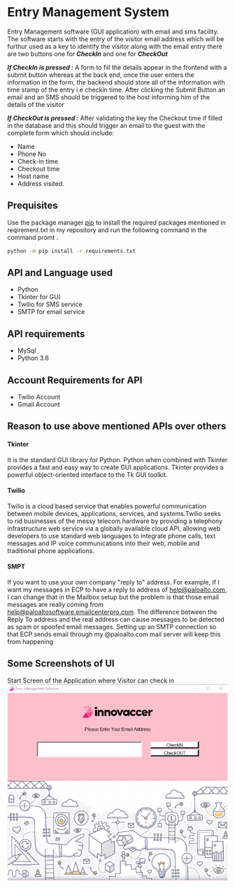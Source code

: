 # Entry Management System

Entry Management software (GUI application) with email and sms facility.
The software starts with the entry of the visitor email address which will be furthur used as a key to identify the visitor along with the email entry there are two buttons one for ***CheckIn*** and one for ***CheckOut***

***If **CheckIn** is pressed   :***
A form to fill the details appear in the frontend with a submit button whereas at the back end, once the user enters the information in the form, the backend should store all of the information with time stamp of the entry i.e checkin time. After clicking the Submit Button an email and an SMS should be triggered to the host informing him of the details of the visitor

***If **CheckOut** is pressed   :*** After validating the key the Checkout time if filled in the database and this should trigger an email to the guest with the complete form which should include:

* Name 
* Phone No
* Check-in time
* Checkout time
* Host name 
* Address visited.




## Prequisites

Use the package manager [pip](https://pip.pypa.io/en/stable/) to install the required packages mentioned in reqirement.txt in my repository and run the following command in the command promt .

```bash
python -m pip install -r requirements.txt
```

## API and Language used

* Python
* Tkinter for GUI
* Twilio for SMS service
* SMTP for email service

## API requirements ##
* MySql
* Python 3.6

## Account Requirements for API
* Twilio Account 
* Gmail Account 
 
## Reason to use above mentioned APIs over others 
#### Tkinter #### 
It is the standard GUI library for Python. Python when combined with Tkinter provides a fast and easy way to create GUI applications. Tkinter provides a powerful object-oriented interface to the Tk GUI toolkit.

#### Twilio ####
Twilio is a cloud based service that enables powerful communication between mobile devices, applications, services, and systems.Twilio seeks to rid businesses of the messy telecom hardware by providing a telephony infrastructure web service via a globally available cloud API, allowing web developers to use standard web languages to integrate phone calls, text messages and IP voice communications into their web, mobile and traditional phone applications.

#### SMPT ####
If you want to use your own company "reply to" address. For example, if I want my messages in ECP to have a reply to address of help@paloalto.com, I can change that in the Mailbox setup but the problem is that those email messages are really coming from help@paloaltosoftware.emailcenterpro.com. The difference between the Reply To address and the real address can cause messages to be detected as spam or spoofed email messages. Setting up an SMTP connection so that ECP sends email through my @paloalto.com mail server will keep this from happening

## Some Screenshots of UI

Start Screen of the Application where Visitor can check in
![alt text](https://github.com/gautambhatia2502/Entry-Management-System/blob/master/images/main1.png)
